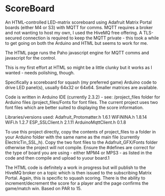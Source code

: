 # ScoreBoard

An HTML-controlled LED-matrix scoreboard using Adafruit Matrix Portal boards (either M4 or S3) with MQTT for comms.
MQTT requires a broker and not wanting to host my own, I used the HiveMQ free offering.
A TLS-secured connection is required to keep the MQTT private - this took a while to get going on both the Arduino and HTML but seems to work for me.

The HTML page runs the Paho javascript engine for MQTT comms and javascript for the control.

This is my first effort at HTML so might be a little clunky but it works as I wanted - needs polishing, though.

Specifically a scoreboard for squash (my preferred game) Arduino code to drive LED panel(s), usually 64x32 or 64x64. Smaller matrices are available.

Code is written in Arduino IDE (currently 2.3.2) - see:
  /project_files folder for Arduino files
  /project_files/Fonts for font files. The current project uses two font files which are better suited to displaying the score information. 

Libraries/versions used:
  Adafruit_Protomatter.h    1.6.1
  WiFiNINA.h                1.8.14
  WiFi.h                    1.2.7
  ESP_SSLClient.h           2.1.11
  ArduinoMqttClient.h       0.1.8
  
To use this project directly, copy the contents of project_files to a folder in your Arduino folder with the same name as the main file (currently ElectricTin_SSL_h). Copy the two font files to the Adafruit_GFX/Fonts folder otherwise the project will not compile.
Ensure the #defines are correct for the type of board you are using - either MPM4 or MPS3 - as listed in the code and then compile and upload to yuour board.1



The HTML code is definitely a work in progress but will publish to the HiveMQ broker on a topic which is then issued to the subscribing Matrix Portal. Again, this is specific to squash scoring.
There is the ability to increment/decrement the score for a player and the page confirms the game/match win. Based on PAR to 15.
